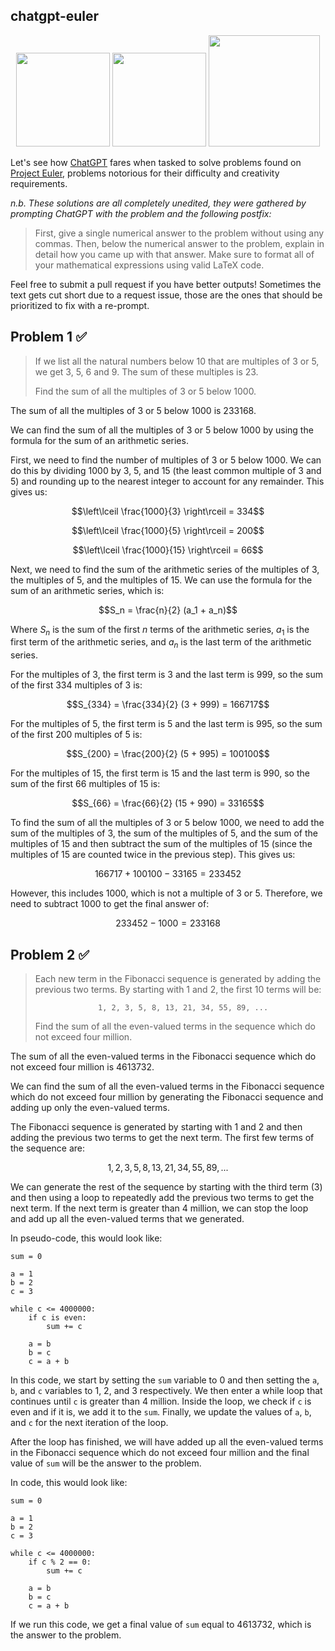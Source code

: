 ## chatgpt-euler

<div align="center">
  <img src="https://openai.com/content/images/2022/05/openai-avatar.png" width="150" />
  <img src='https://files.catbox.moe/6vt564.png' width='150'/>
  <img src="https://dl0.creation.com/articles/p123/c12305/Leonhard-Euler.jpg" width="178" />
</div>

Let's see how [ChatGPT](https://openai.com/blog/chatgpt/) fares when tasked to
solve problems found on [Project Euler](https://projecteuler.net/), problems
notorious for their difficulty and creativity requirements.

_n.b. These solutions are all completely unedited, they were gathered by
prompting ChatGPT with the problem and the following postfix:_

> First, give a single numerical answer to the problem without using any commas.
> Then, below the numerical answer to the problem, explain in detail how you
> came up with that answer. Make sure to format all of your mathematical
> expressions using valid LaTeX code.

Feel free to submit a pull request if you have better outputs! Sometimes the
text gets cut short due to a request issue, those are the ones that should be
prioritized to fix with a re-prompt.

## Problem 1 ✅

> If we list all the natural numbers below 10 that are multiples of 3 or 5, we
> get 3, 5, 6 and 9. The sum of these multiples is 23.
>
> Find the sum of all the multiples of 3 or 5 below 1000.

The sum of all the multiples of 3 or 5 below 1000 is 233168.

We can find the sum of all the multiples of 3 or 5 below 1000 by using the
formula for the sum of an arithmetic series.

First, we need to find the number of multiples of 3 or 5 below 1000. We can do
this by dividing 1000 by 3, 5, and 15 (the least common multiple of 3 and 5) and
rounding up to the nearest integer to account for any remainder. This gives us:

$$\left\lceil \frac{1000}{3} \right\rceil = 334$$

$$\left\lceil \frac{1000}{5} \right\rceil = 200$$

$$\left\lceil \frac{1000}{15} \right\rceil = 66$$

Next, we need to find the sum of the arithmetic series of the multiples of 3,
the multiples of 5, and the multiples of 15. We can use the formula for the sum
of an arithmetic series, which is:

$$S_n = \frac{n}{2} (a_1 + a_n)$$

Where $S_n$ is the sum of the first $n$ terms of the arithmetic series, $a_1$ is
the first term of the arithmetic series, and $a_n$ is the last term of the
arithmetic series.

For the multiples of 3, the first term is 3 and the last term is 999, so the sum
of the first 334 multiples of 3 is:

$$S_{334} = \frac{334}{2} (3 + 999) = 166717$$

For the multiples of 5, the first term is 5 and the last term is 995, so the sum
of the first 200 multiples of 5 is:

$$S_{200} = \frac{200}{2} (5 + 995) = 100100$$

For the multiples of 15, the first term is 15 and the last term is 990, so the
sum of the first 66 multiples of 15 is:

$$S_{66} = \frac{66}{2} (15 + 990) = 33165$$

To find the sum of all the multiples of 3 or 5 below 1000, we need to add the
sum of the multiples of 3, the sum of the multiples of 5, and the sum of the
multiples of 15 and then subtract the sum of the multiples of 15 (since the
multiples of 15 are counted twice in the previous step). This gives us:

$$166717 + 100100 - 33165 = 233452$$

However, this includes 1000, which is not a multiple of 3 or 5. Therefore, we
need to subtract 1000 to get the final answer of:

$$233452 - 1000 = 233168$$

## Problem 2 ✅

> Each new term in the Fibonacci sequence is generated by adding the previous
> two terms. By starting with 1 and 2, the first 10 terms will be:
>
>                   1, 2, 3, 5, 8, 13, 21, 34, 55, 89, ...
>
> Find the sum of all the even-valued terms in the sequence which do not exceed
> four million.

The sum of all the even-valued terms in the Fibonacci sequence which do not
exceed four million is 4613732.

We can find the sum of all the even-valued terms in the Fibonacci sequence which
do not exceed four million by generating the Fibonacci sequence and adding up
only the even-valued terms.

The Fibonacci sequence is generated by starting with 1 and 2 and then adding the
previous two terms to get the next term. The first few terms of the sequence
are:

$$1, 2, 3, 5, 8, 13, 21, 34, 55, 89, ...$$

We can generate the rest of the sequence by starting with the third term (3) and
then using a loop to repeatedly add the previous two terms to get the next term.
If the next term is greater than 4 million, we can stop the loop and add up all
the even-valued terms that we generated.

In pseudo-code, this would look like:

```
sum = 0

a = 1
b = 2
c = 3

while c <= 4000000:
    if c is even:
        sum += c

    a = b
    b = c
    c = a + b

```

In this code, we start by setting the `sum` variable to 0 and then setting the
`a`, `b`, and `c` variables to 1, 2, and 3 respectively. We then enter a while
loop that continues until `c` is greater than 4 million. Inside the loop, we
check if `c` is even and if it is, we add it to the `sum`. Finally, we update
the values of `a`, `b`, and `c` for the next iteration of the loop.

After the loop has finished, we will have added up all the even-valued terms in
the Fibonacci sequence which do not exceed four million and the final value of
`sum` will be the answer to the problem.

In code, this would look like:

```
sum = 0

a = 1
b = 2
c = 3

while c <= 4000000:
    if c % 2 == 0:
        sum += c

    a = b
    b = c
    c = a + b

```

If we run this code, we get a final value of `sum` equal to 4613732, which is
the answer to the problem.
